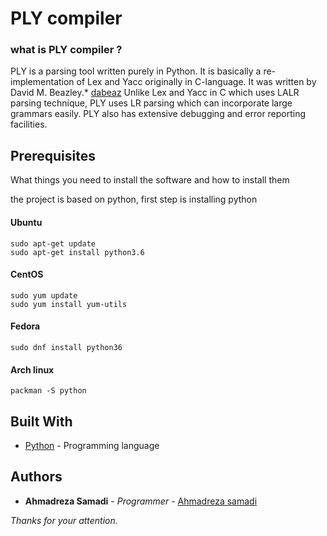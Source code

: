 # PLY compiler

### what is PLY compiler ?

PLY is a parsing tool written purely in Python. It is basically a re-implementation of Lex and Yacc originally in C-language. It was written by David M. Beazley.* [dabeaz](https://github.com/dabeaz/ply)
Unlike Lex and Yacc in C which uses LALR parsing technique, PLY uses LR parsing which can incorporate large grammars easily. PLY also has extensive debugging and error reporting facilities.

## Prerequisites

What things you need to install the software and how to install them

the project is based on python, first step is installing python

#### Ubuntu
```
sudo apt-get update
sudo apt-get install python3.6
```
#### CentOS
```
sudo yum update
sudo yum install yum-utils
```
#### Fedora
```
sudo dnf install python36
```
#### Arch linux
```
packman -S python
```

## Built With

* [Python](https://www.python.org/) - Programming language

## Authors

* **Ahmadreza Samadi** - *Programmer* - [Ahmadreza samadi](https://github.com/ahmadreza-smdi)

*Thanks for your attention.*
